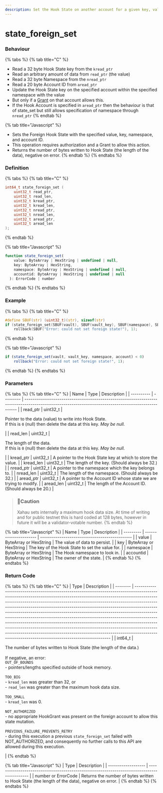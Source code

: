 ```yaml
---
description: Set the Hook State on another account for a given key, value and namespace
---
```


# state\_foreign\_set

### Behaviour

{% tabs %}
{% tab title="C" %}
* Read a 32 byte Hook State key from the `kread_ptr`
* Read an arbitrary amount of data from `read_ptr` (the value)
* Read a 32 byte Namespace from the `nread_ptr`
* Read a 20 byte Account ID from `aread_ptr`
* Update the Hook State key on the specified account within the specified namespace with the value
* But only if a [Grant](https://xrpl-hooks.readme.io/docs/grants) on that account allows this.
* If the Hook Account is specified in `aread_ptr` then the behaviour is that of state\_set but still allows specification of namespace through `nread_ptr`
{% endtab %}

{% tab title="Javascript" %}
* Sets the Foreign Hook State with the specified value, key, namespace, and account ID.
* This operation requires authorization and a Grant to allow this action.
* Returns the number of bytes written to Hook State (the length of the data), negative on error.
{% endtab %}
{% endtabs %}

### Definition

{% tabs %}
{% tab title="C" %}
```c
int64_t state_foreign_set (
    uint32_t read_ptr,
    uint32_t read_len,
    uint32_t kread_ptr,
    uint32_t kread_len,
    uint32_t nread_ptr,
    uint32_t nread_len,
    uint32_t aread_ptr,
    uint32_t aread_len  
);
```
{% endtab %}

{% tab title="Javascript" %}
```javascript
function state_foreign_set(
    value: ByteArray | HexString | undefined | null,
    key: ByteArray | HexString,
    namespace: ByteArray | HexString | undefined | null,
    accountid: ByteArray | HexString | undefined | null
  ): ErrorCode | number
```
{% endtab %}
{% endtabs %}



### Example

{% tabs %}
{% tab title="C" %}
```c
#define SBUF(str) (uint32_t)(str), sizeof(str)
if (state_foreign_set(SBUF(vault), SBUF(vault_key), SBUF(namespace), SBUF(account)) < 0)
    rollback(SBUF("Error: could not set foreign state!"), 1);
```
{% endtab %}

{% tab title="Javascript" %}
```javascript
if (state_foreign_set(vault, vault_key, namespace, account) < 0)
    rollback("Error: could not set foreign state!", 1);
```
{% endtab %}
{% endtabs %}



### Parameters

{% tabs %}
{% tab title="C" %}
| Name       | Type      | Description                                                                                                                                              |
| ---------- | --------- | -------------------------------------------------------------------------------------------------------------------------------------------------------- |
| read\_ptr  | uint32\_t | <p>Pointer to the data (value) to write into Hook State.<br>If this is <code>0</code> (null) then delete the data at this key. <em>May be null.</em></p> |
| read\_len  | uint32\_t | <p>The length of the data.<br>If this is <code>0</code> (null) then delete the data at this key. <em>May be null.</em></p>                               |
| kread\_ptr | uint32\_t | A pointer to the Hook State key at which to store the value.                                                                                             |
| kread\_len | uint32\_t | The length of the key. (Should always be 32.)                                                                                                            |
| nread\_ptr | uint32\_t | A pointer to the namespace which the key belongs to.                                                                                                     |
| nread\_len | uint32\_t | The length of the namespace. (Should always be 32.)                                                                                                      |
| aread\_ptr | uint32\_t | A pointer to the Account ID whose state we are trying to modify.                                                                                         |
| aread\_len | uint32\_t | The length of the Account ID. (Should always be 20.)                                                                                                     |

> ### 🚧Caution
>
> Xahau sets internally a maximum hook data size. At time of writing and for public testnet this is hard coded at 128 bytes, however in future it will be a validator-votable number.
{% endtab %}

{% tab title="Javascript" %}
| Name      | Type                   | Description                                     |
| --------- | ---------------------- | ----------------------------------------------- |
| value     | ByteArray or HexString | The value of data to persist.                   |
| key       | ByteArray or HexString | The key of the Hook State to set the value for. |
| namespace | ByteArray or HexString | The Hook namespace to look in.                  |
| accountid | ByteArray or HexString | The owner of the state.                         |
{% endtab %}
{% endtabs %}



### Return Code

{% tabs %}
{% tab title="C" %}
| Type     | Description                                                                                                                                                                                                                                                                                                                                                                                                                                                                                                                                                                                                                                                                                                                                                                                     |
| -------- | ----------------------------------------------------------------------------------------------------------------------------------------------------------------------------------------------------------------------------------------------------------------------------------------------------------------------------------------------------------------------------------------------------------------------------------------------------------------------------------------------------------------------------------------------------------------------------------------------------------------------------------------------------------------------------------------------------------------------------------------------------------------------------------------------- |
| int64\_t | <p>The number of bytes written to Hook State (the length of the data.)<br><br>If negative, an error:<br><code>OUT_OF_BOUNDS</code><br>- pointers/lengths specified outside of hook memory.<br><br><code>TOO_BIG</code><br>- <code>kread_len</code> was greater than 32, or<br>- <code>read_len</code> was greater than the maximum hook data size.<br><br><code>TOO_SMALL</code><br>- <code>kread_len</code> was 0.<br><br><code>NOT_AUTHORIZED</code><br>- no appropriate HookGrant was present on the foreign account to allow this state mutation.<br><br><code>PREVIOUS_FAILURE_PREVENTS_RETRY</code><br>- during this execution a previous <code>state_foreign_set</code> failed with NOT_AUTHORIZED, and consequently no further calls to this API are allowed during this execution.</p> |
{% endtab %}

{% tab title="Javascript" %}
| Type                | Description                                                                                    |
| ------------------- | ---------------------------------------------------------------------------------------------- |
| number or ErrorCode | Returns the number of bytes written to Hook State (the length of the data), negative on error. |
{% endtab %}
{% endtabs %}

